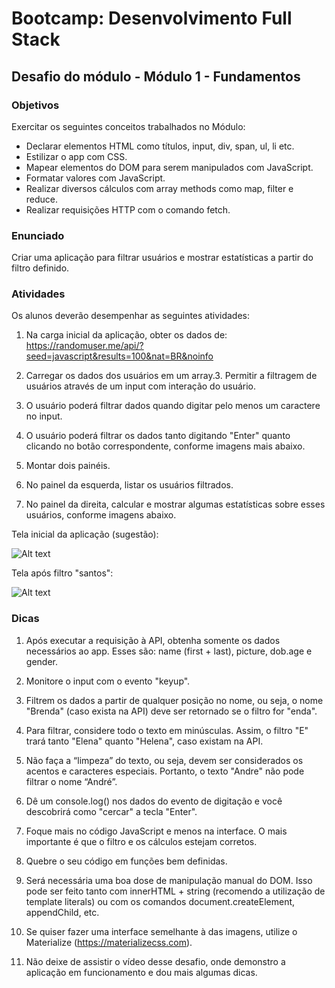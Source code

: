 # Bootcamp: Desenvolvimento Full Stack

## Desafio do módulo - Módulo 1 - Fundamentos

### Objetivos

Exercitar os seguintes conceitos trabalhados no Módulo:

-   Declarar elementos HTML como títulos, input, div, span, ul, li etc.
-   Estilizar o app com CSS.
-   Mapear elementos do DOM para serem manipulados com JavaScript.
-   Formatar valores com JavaScript.
-   Realizar diversos cálculos com array methods como map, filter e reduce.
-   Realizar requisições HTTP com o comando fetch.

### Enunciado

Criar uma aplicação para filtrar usuários e mostrar estatísticas a partir do filtro definido.

### Atividades

Os alunos deverão desempenhar as seguintes atividades:

1. Na carga inicial da aplicação, obter os dados de:
   https://randomuser.me/api/?seed=javascript&results=100&nat=BR&noinfo

2. Carregar os dados dos usuários em um array.3. Permitir a filtragem de usuários através de um input com interação do usuário.

3. O usuário poderá filtrar dados quando digitar pelo menos um caractere no input.

4. O usuário poderá filtrar os dados tanto digitando "Enter" quanto clicando no botão correspondente, conforme imagens mais abaixo.

5. Montar dois painéis.

6. No painel da esquerda, listar os usuários filtrados.

7. No painel da direita, calcular e mostrar algumas estatísticas sobre esses usuários, conforme imagens abaixo.

Tela inicial da aplicação (sugestão):

![Alt text](readme01.png?raw=true "Exemplo Layout")

Tela após filtro "santos":

![Alt text](readme02.png?raw=true "Exemplo Aṕos Filtro")

### Dicas

1. Após executar a requisição à API, obtenha somente os dados necessários ao app.
   Esses são: name (first + last), picture, dob.age e gender.

2. Monitore o input com o evento "keyup".

3. Filtrem os dados a partir de qualquer posição no nome, ou seja, o nome "Brenda"
   (caso exista na API) deve ser retornado se o filtro for "enda".

4. Para filtrar, considere todo o texto em minúsculas. Assim, o filtro "E" trará tanto "Elena" quanto "Helena", caso existam na API.

5. Não faça a “limpeza” do texto, ou seja, devem ser considerados os acentos e
   caracteres especiais. Portanto, o texto "Andre" não pode filtrar o nome
   “André”.

6. Dê um console.log() nos dados do evento de digitação e você descobrirá como
   "cercar" a tecla "Enter".

7. Foque mais no código JavaScript e menos na interface. O mais importante é que o
   filtro e os cálculos estejam corretos.

8. Quebre o seu código em funções bem definidas.

9. Será necessária uma boa dose de manipulação manual do DOM. Isso pode ser
   feito tanto com innerHTML + string (recomendo a utilização de template literals) ou com os comandos document.createElement, appendChild, etc.

10. Se quiser fazer uma interface semelhante à das imagens, utilize o Materialize
    (https://materializecss.com).

11. Não deixe de assistir o vídeo desse desafio, onde demonstro a aplicação em
    funcionamento e dou mais algumas dicas.

